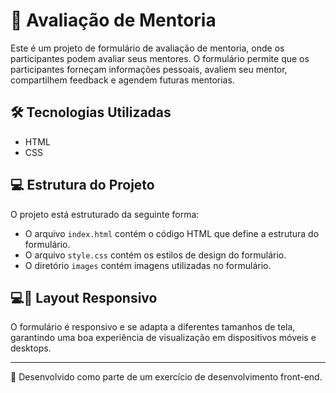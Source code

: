 # 📓 Avaliação de Mentoria

Este é um projeto de formulário de avaliação de mentoria, onde os participantes podem avaliar seus mentores. O formulário permite que os participantes forneçam informações pessoais, avaliem seu mentor, compartilhem feedback e agendem futuras mentorias.

## 🛠️ Tecnologias Utilizadas

- HTML
- CSS

## 💻 Estrutura do Projeto

O projeto está estruturado da seguinte forma:

- O arquivo `index.html` contém o código HTML que define a estrutura do formulário.
- O arquivo `style.css` contém os estilos de design do formulário.
- O diretório `images` contém imagens utilizadas no formulário.

## 💻📱 Layout Responsivo

O formulário é responsivo e se adapta a diferentes tamanhos de tela, garantindo uma boa experiência de visualização em dispositivos móveis e desktops.

---

🎨 Desenvolvido como parte de um exercício de desenvolvimento front-end.
